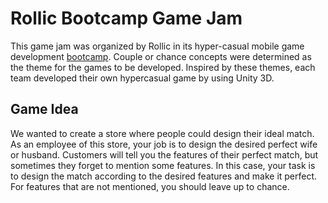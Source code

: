 # Rollic Bootcamp Game Jam

This game jam was organized by Rollic in its hyper-casual mobile game development [bootcamp](https://www.patika.dev/bootcamp/hyper-casual-mobile-game-art-development-bootcamp). Couple or chance concepts were determined as the theme for the games to be developed. Inspired by these themes, each team developed their own hypercasual game by using Unity 3D.

## Game Idea

We wanted to create a store where people could design their ideal match. As an employee of this store, your job is to design the desired perfect wife or husband. Customers will tell you the features of their perfect match, but sometimes they forget to mention some features. In this case, your task is to design the match according to the desired features and make it perfect. For features that are not mentioned, you should leave up to chance. 
